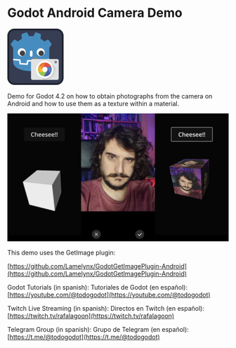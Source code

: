 # Godot Android Camera Demo

<img src="icon.png" alt="Godot Android Camera Demo Icon" style="width:128px;height:auto;" />

Demo for Godot 4.2 on how to obtain photographs from the camera on Android and how to use them as a texture within a material.

![Godot Android Camera Demo](godot_android_camera_demo.jpg)


This demo uses the GetImage plugin:

[https://github.com/Lamelynx/GodotGetImagePlugin-Android](https://github.com/Lamelynx/GodotGetImagePlugin-Android)


Godot Tutorials (in spanish):
Tutoriales de Godot (en español):
[https://youtube.com/@todogodot](https://youtube.com/@todogodot)

Twitch Live Streaming (in spanish):
Directos en Twitch (en español):
[https://twitch.tv/rafalagoon](https://twitch.tv/rafalagoon)

Telegram Group (in spanish):
Grupo de Telegram (en español):
[https://t.me/@todogodot](https://t.me/@todogodot)



